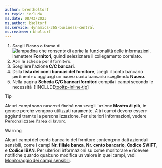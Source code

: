 ```yaml
---
author: brentholtorf
ms.topic: include
ms.date: 08/03/2023
ms.author: bholtorf
ms.service: dynamics-365-business-central
ms.reviewer: bholtorf
---
```


1. Scegli l'icona a forma di ![lampadina che consente di aprire la funzionalità delle informazioni.](../media/ui-search/search_small.png "Informazioni sull'operazione che si desidera eseguire") immettere **Fornitori**, quindi selezionare il collegamento correlato.
2. Apri la scheda per il fornitore.
3. Scegliere l'azione **C/C bancari**.
4. Dalla **lista dei conti bancari del fornitore**, scegli il conto bancario pertinente o aggiungi un nuovo conto bancario scegliendo **Nuovo**.
5. Nella pagina **Scheda C/C bancari fornitori** compila i campi secondo le necessità. [!INCLUDE[tooltip-inline-tip](../includes/tooltip-inline-tip_md.md)]

> [!TIP]
> Alcuni campi sono nascosti finché non scegli l'azione **Mostra di più**, in genere perché vengono utilizzati raramente. Altri campi devono essere aggiunti tramite la personalizzazione. Per ulteriori informazioni, vedere [Personalizzare l'area di lavoro](../ui-personalization-user.md).

> [!WARNING]
> Alcuni campi del conto bancario del fornitore contengono dati aziendali sensibili, come i campi **Nr. filiale banca**, **Nr. conto bancario**, **Codice SWIFT**, e **Codice IBAN**. Per ulteriori informazioni su come monitorare e ricevere notifiche quando qualcuno modifica un valore in quei campi, vedi [Monitoraggio dei campi sensibili](../across-log-changes.md#monitor-sensitive-fields).
